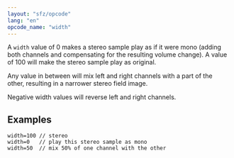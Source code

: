 ```yaml
---
layout: "sfz/opcode"
lang: "en"
opcode_name: "width"
---
```

A `width` value of 0 makes a stereo sample play as if it were mono (adding both
channels and compensating for the resulting volume change). A value of 100 will
make the stereo sample play as original.

Any value in between will mix left and right channels with a part of the other,
resulting in a narrower stereo field image.

Negative width values will reverse left and right channels.

## Examples

```
width=100 // stereo
width=0   // play this stereo sample as mono
width=50  // mix 50% of one channel with the other
```
